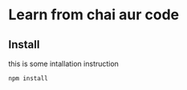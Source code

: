 # Learn from chai aur code

## Install

this is some intallation instruction

```bash
npm install
```
